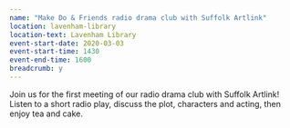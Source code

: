 ```yaml
---
name: "Make Do & Friends radio drama club with Suffolk Artlink"
location: lavenham-library
location-text: Lavenham Library
event-start-date: 2020-03-03
event-start-time: 1430
event-end-time: 1600
breadcrumb: y
---
```


Join us for the first meeting of our radio drama club with Suffolk Artlink! Listen to a short radio play, discuss the plot, characters and acting, then enjoy tea and cake.
